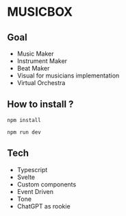 MUSICBOX
==========

Goal
--------------
- Music Maker
- Instrument Maker
- Beat Maker
- Visual for musicians implementation
- Virtual Orchestra


How to install ?
-----------------
`npm install`

`npm run dev`


Tech
-----------

- Typescript
- Svelte
- Custom components
- Event Driven
- Tone
- ChatGPT as rookie